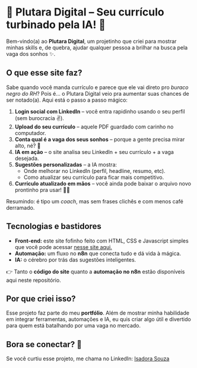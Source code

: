 # 🌟 Plutara Digital – Seu currículo turbinado pela IA! 🚀  

Bem-vindo(a) ao **Plutara Digital**, um projetinho que criei para mostrar minhas skills e, de quebra, ajudar qualquer pessoa a brilhar na busca pela vaga dos sonhos ✨.  

## O que esse site faz?  
Sabe quando você manda currículo e parece que ele vai direto pro *buraco negro do RH*? Pois é… o Plutara Digital veio pra aumentar suas chances de ser notado(a). Aqui está o passo a passo mágico:  

1. **Login social com LinkedIn** – você entra rapidinho usando o seu perfil (sem burocracia ✌️).  
2. **Upload do seu currículo** – aquele PDF guardado com carinho no computador.  
3. **Conta qual é a vaga dos seus sonhos** – porque a gente precisa mirar alto, né? 🎯  
4. **IA em ação** – o site analisa seu LinkedIn + seu currículo + a vaga desejada.  
5. **Sugestões personalizadas** – a IA mostra:  
   - Onde melhorar no LinkedIn (perfil, headline, resumo, etc).  
   - Como atualizar seu currículo para ficar mais competitivo.  
6. **Currículo atualizado em mãos** – você ainda pode baixar o arquivo novo prontinho pra usar! 📂✨  

Resumindo: é tipo um *coach*, mas sem frases clichês e com menos café derramado.  

## Tecnologias e bastidores  
- **Front-end:** este site fofinho feito com HTML, CSS e Javascript simples que você pode acessar [nesse site aqui.](https://app.plutara.digital/)  
- **Automação:** um fluxo no **n8n** que conecta tudo e dá vida à mágica.  
- **IA:** o cérebro por trás das sugestões inteligentes.  

👉 Tanto o **código do site** quanto a **automação no n8n** estão disponíveis aqui neste repositório.  

## Por que criei isso?  
Esse projeto faz parte do meu **portfólio**. Além de mostrar minha habilidade em integrar ferramentas, automações e IA, eu quis criar algo útil e divertido para quem está batalhando por uma vaga no mercado.  

## Bora se conectar? 💌  
Se você curtiu esse projeto, me chama no LinkedIn: [Isadora Souza](https://www.linkedin.com/in/souza-isadora/)  
